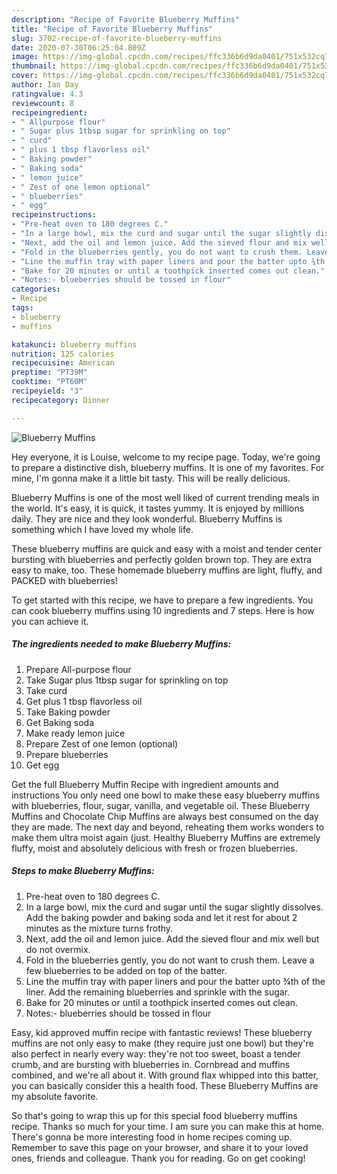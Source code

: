 ```yaml
---
description: "Recipe of Favorite Blueberry Muffins"
title: "Recipe of Favorite Blueberry Muffins"
slug: 3702-recipe-of-favorite-blueberry-muffins
date: 2020-07-30T06:25:04.809Z
image: https://img-global.cpcdn.com/recipes/ffc336b6d9da0401/751x532cq70/blueberry-muffins-recipe-main-photo.jpg
thumbnail: https://img-global.cpcdn.com/recipes/ffc336b6d9da0401/751x532cq70/blueberry-muffins-recipe-main-photo.jpg
cover: https://img-global.cpcdn.com/recipes/ffc336b6d9da0401/751x532cq70/blueberry-muffins-recipe-main-photo.jpg
author: Ian Day
ratingvalue: 4.3
reviewcount: 8
recipeingredient:
- " Allpurpose flour"
- " Sugar plus 1tbsp sugar for sprinkling on top"
- " curd"
- " plus 1 tbsp flavorless oil"
- " Baking powder"
- " Baking soda"
- " lemon juice"
- " Zest of one lemon optional"
- " blueberries"
- " egg"
recipeinstructions:
- "Pre-heat oven to 180 degrees C."
- "In a large bowl, mix the curd and sugar until the sugar slightly dissolves. Add the baking powder and baking soda and let it rest for about 2 minutes as the mixture turns frothy."
- "Next, add the oil and lemon juice. Add the sieved flour and mix well but do not overmix."
- "Fold in the blueberries gently, you do not want to crush them. Leave a few blueberries to be added on top of the batter."
- "Line the muffin tray with paper liners and pour the batter upto ¾th of the liner. Add the remaining blueberries and sprinkle with the sugar."
- "Bake for 20 minutes or until a toothpick inserted comes out clean."
- "Notes:- blueberries should be tossed in flour"
categories:
- Recipe
tags:
- blueberry
- muffins

katakunci: blueberry muffins 
nutrition: 125 calories
recipecuisine: American
preptime: "PT39M"
cooktime: "PT60M"
recipeyield: "3"
recipecategory: Dinner

---
```



![Blueberry Muffins](https://img-global.cpcdn.com/recipes/ffc336b6d9da0401/751x532cq70/blueberry-muffins-recipe-main-photo.jpg)

Hey everyone, it is Louise, welcome to my recipe page. Today, we're going to prepare a distinctive dish, blueberry muffins. It is one of my favorites. For mine, I'm gonna make it a little bit tasty. This will be really delicious.

Blueberry Muffins is one of the most well liked of current trending meals in the world. It's easy, it is quick, it tastes yummy. It is enjoyed by millions daily. They are nice and they look wonderful. Blueberry Muffins is something which I have loved my whole life.

These blueberry muffins are quick and easy with a moist and tender center bursting with blueberries and perfectly golden brown top. They are extra easy to make, too. These homemade blueberry muffins are light, fluffy, and PACKED with blueberries!


To get started with this recipe, we have to prepare a few ingredients. You can cook blueberry muffins using 10 ingredients and 7 steps. Here is how you can achieve it.

<!--inarticleads1-->

##### The ingredients needed to make Blueberry Muffins:

1. Prepare  All-purpose flour
1. Take  Sugar plus 1tbsp sugar for sprinkling on top
1. Take  curd
1. Get  plus 1 tbsp flavorless oil
1. Take  Baking powder
1. Get  Baking soda
1. Make ready  lemon juice
1. Prepare  Zest of one lemon (optional)
1. Prepare  blueberries
1. Get  egg


Get the full Blueberry Muffin Recipe with ingredient amounts and instructions You only need one bowl to make these easy blueberry muffins with blueberries, flour, sugar, vanilla, and vegetable oil. These Blueberry Muffins and Chocolate Chip Muffins are always best consumed on the day they are made. The next day and beyond, reheating them works wonders to make them ultra moist again (just. Healthy Blueberry Muffins are extremely fluffy, moist and absolutely delicious with fresh or frozen blueberries. 

<!--inarticleads2-->

##### Steps to make Blueberry Muffins:

1. Pre-heat oven to 180 degrees C.
1. In a large bowl, mix the curd and sugar until the sugar slightly dissolves. Add the baking powder and baking soda and let it rest for about 2 minutes as the mixture turns frothy.
1. Next, add the oil and lemon juice. Add the sieved flour and mix well but do not overmix.
1. Fold in the blueberries gently, you do not want to crush them. Leave a few blueberries to be added on top of the batter.
1. Line the muffin tray with paper liners and pour the batter upto ¾th of the liner. Add the remaining blueberries and sprinkle with the sugar.
1. Bake for 20 minutes or until a toothpick inserted comes out clean.
1. Notes:- blueberries should be tossed in flour


Easy, kid approved muffin recipe with fantastic reviews! These blueberry muffins are not only easy to make (they require just one bowl) but they&#39;re also perfect in nearly every way: they&#39;re not too sweet, boast a tender crumb, and are bursting with blueberries in. Cornbread and muffins combined, and we&#39;re all about it. With ground flax whipped into this batter, you can basically consider this a health food. These Blueberry Muffins are my absolute favorite. 

So that's going to wrap this up for this special food blueberry muffins recipe. Thanks so much for your time. I am sure you can make this at home. There's gonna be more interesting food in home recipes coming up. Remember to save this page on your browser, and share it to your loved ones, friends and colleague. Thank you for reading. Go on get cooking!
